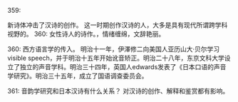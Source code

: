 359:

新诗体冲击了汉诗的创作。
这一时期创作汉诗的人，大多是具有现代所谓跨学科视野的。
360:
女性诗人的诗作。，情绪缠绵，文辞艳丽。


360:
西方语言学的传入。
明治十一年，伊澤修二向美国人亚历山大·贝尔学习visible speech，并于明治十五年开始讹音矫正。明治二十八年，东京文科大学设立了独立的声音学科。明治三十四年，英国人edwards发表了《日本口语的声音学研究》。明治三十五年，成立了国语调查委员会。


361:
音韵学研究和日本汉诗有什么关系？
对汉诗的创作、解释和鉴赏都有影响。